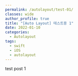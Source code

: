 ```yaml
---
permalink: /autolayout/test-01/
classes: wide
author_profile: true
title: "[Auto Layout] 테스트용 1"
date: 2022-01-10
categories:
  - Autolayout
tags:
  - swift
  - iOS
  - autolayout
---
```


test post 1
